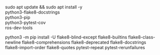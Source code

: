 sudo apt update && sudo apt install -y \
  python3-flake8-docstrings \
  python3-pip \
  python3-pytest-cov \
  ros-dev-tools
  
  python3 -m pip install -U   flake8-blind-except   flake8-builtins   flake8-class-newline   flake8-comprehensions   flake8-deprecated   flake8-docstrings   flake8-import-order   flake8-quotes   pytest-repeat   pytest-rerunfailures 
